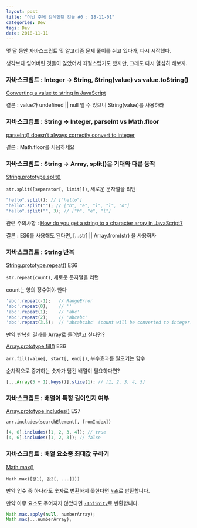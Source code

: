 ```yaml
---
layout: post
title: "이번 주에 검색했던 것들 #0 : 18-11-01"
categories: Dev
tags: Dev
date: 2018-11-11
---
```


몇 달 동안 자바스크립트 및 알고리즘 문제 풀이를 쉬고 있다가, 다시 시작했다.

생각보다 잊어버린 것들이 많았어서 좌절스럽기도 했지만, 그래도 다시 열심히 해보자.



### 자바스크립트 : Integer -> String, String(value) vs value.toString()

[Converting a value to string in JavaScript](http://2ality.com/2012/03/converting-to-string.html)

결론 : value가 undefined || null 일 수 있으니 String(value)를 사용하라



### 자바스크립트 : String -> Integer, parseInt vs Math.floor

[parseInt() doesn’t always correctly convert to integer](http://2ality.com/2013/01/parseint.html)

결론 : Math.floor를 사용하세요



### 자바스크립트 : String -> Array, split()은 기대와 다른 동작

[String.prototype.split()](https://developer.mozilla.org/en-US/docs/Web/JavaScript/Reference/Global_Objects/String/split)

`str.split([separator[, limit]])`, 새로운 문자열을 리턴

```javascript
"hello".split(); // ["hello"]
"hello".split(""); // ["h", "e", "l", "l", "o"]
"hello".split("", 3); // ["h", "e", "l"]
```

관련 주의사항 : [How do you get a string to a character array in JavaScript?](https://stackoverflow.com/a/34717402)

결론 : ES6를 사용해도 된다면, [...str] || Array.from(str) 을 사용하자



### 자바스크립트 : String 반복

[String.prototype.repeat()](https://developer.mozilla.org/ko/docs/Web/JavaScript/Reference/Global_Objects/String/repeat) ES6

`str.repeat(count)`, 새로운 문자열을 리턴

count는 양의 정수여야 한다

```js
'abc'.repeat(-1);   // RangeError
'abc'.repeat(0);    // ''
'abc'.repeat(1);    // 'abc'
'abc'.repeat(2);    // 'abcabc'
'abc'.repeat(3.5);  // 'abcabcabc' (count will be converted to integer)
```



만약 반복한 결과를 Array로 돌려받고 싶다면?

[Array.prototype.fill()](https://developer.mozilla.org/en-US/docs/Web/JavaScript/Reference/Global_Objects/Array/fill) ES6

`arr.fill(value[, start[, end]])`, 부수효과를 일으키는 함수



순차적으로 증가하는 숫자가 담긴 배열이 필요하다면?

```javascript
[...Array(5 + 1).keys()].slice(1); // [1, 2, 3, 4, 5]
```



### 자바스크립트 : 배열이 특정 길이인지 여부

[Array.prototype.includes()](https://developer.mozilla.org/ko/docs/Web/JavaScript/Reference/Global_Objects/Array/includes) ES7

`arr.includes(searchElement[, fromIndex])`

```javascript
[4, 6].includes([1, 2, 3, 4]); // true
[4, 6].includes([1, 2, 3]); // false
```



### 자바스크립트 : 배열 요소중 최대값 구하기

[Math.max()](https://developer.mozilla.org/ko/docs/Web/JavaScript/Reference/Global_Objects/Math/max)

`Math.max([값1[, 값2[, ...]]])`

만약 인수 중 하나라도 숫자로 변환하지 못한다면 [`NaN`](https://developer.mozilla.org/ko/docs/Web/JavaScript/Reference/Global_Objects/NaN)로 반환합니다.

만약 아무 요소도 주어지지 않았다면 [`-Infinity`](https://developer.mozilla.org/ko/docs/Web/JavaScript/Reference/-Infinity)로 반환합니다.

```javascript
Math.max.apply(null, numberArray);
Math.max(...numberArray);
```


